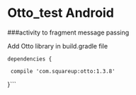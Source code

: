 # Otto_test Android
###activity to fragment message passing 

Add Otto library in build.gradle file 

```dependencies {```

 ``` compile 'com.squareup:otto:1.3.8'```
  
}```


